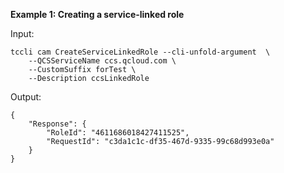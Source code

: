 **Example 1: Creating a service-linked role**



Input: 

```
tccli cam CreateServiceLinkedRole --cli-unfold-argument  \
    --QCSServiceName ccs.qcloud.com \
    --CustomSuffix forTest \
    --Description ccsLinkedRole
```

Output: 
```
{
    "Response": {
        "RoleId": "4611686018427411525",
        "RequestId": "c3da1c1c-df35-467d-9335-99c68d993e0a"
    }
}
```


